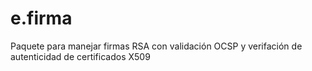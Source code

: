 # e.firma 
Paquete para manejar firmas RSA con validación OCSP y verifación de autenticidad de certificados X509 

